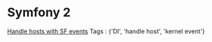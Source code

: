 Symfony 2
=========

[Handle hosts with SF events](http://knpuniversity.com/screencast/question-answer-day/symfony2-dynamic-subdomains)
Tags : {'DI', 'handle host', 'kernel event'}
